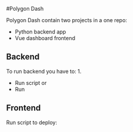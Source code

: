 #Polygon Dash

Polygon Dash contain two projects in a one repo:
 - Python backend app
 - Vue dashboard frontend


## Backend

To run backend you have to:
    1. 


- Run script
or
- Run 

## Frontend

Run script to deploy:
``` 

